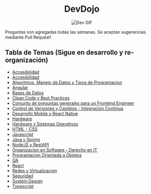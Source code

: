 <div align="center">

# DevDojo

![Dev GIF](https://i.pinimg.com/originals/a7/a8/d0/a7a8d06c754cfbbbc37e64cb118c513c.gif)

</div>

Preguntas son agregadas todas las semanas. Se aceptan sugerencias mediante Pull Request!

## Tabla de Temas (Sigue en desarrollo y re-organización)

- [Accesibilidad](./Accesibilidad.md)
- [Accesibilidad](./Accesibilidad.md)
- [Algoritmos, Manejo de Datos y Tipos de Programacion](./Algoritmos.md)
- [Angular](./Angular.md)
- [Bases de Datos](./BaseDatos.md)
- [Clean Code y Best Practices](./CleanCode.md)
- [Conjunto de preguntas generales para un Frontend Engineer](./PreguntasComunes.md)
- [Control de Versiones y Cambios - Integracion Continua](./Versionado.md)
- [Desarrollo Mobile y React Native](./DesarrolloMobile.md)
- [Hardware](./Hardware.md)
- [Hardware y Sistemas Operativos](./Hardware.md)
- [HTML - CSS](./html.md)
- [Javascript](./JSTS.md)
- [Java y Spring](./Java.md)
- [NodeJS y RestAPI](./NodeJS.md)
- [Organizacion en Software - Derecho en IT](./Organizacion.md)
- [Programacion Orientada a Objetos](./poo.md)
- [QA](./QA.md)
- [React](./react.md)
- [Redes y Virtualizacion](./RedesVirtualizacion.md)
- [Seguridad](./Seguridad.md)
- [System Design](./SystemDesign.md)
- [Typescript](./TS.md)

